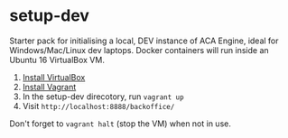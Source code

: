 # setup-dev
Starter pack for initialising a local, DEV instance of ACA Engine, ideal for Windows/Mac/Linux dev laptops.
Docker containers will run inside an Ubuntu 16 VirtualBox VM.

1. [Install VirtualBox](https://www.virtualbox.org/wiki/Downloads)
2. [Install Vagrant](https://www.vagrantup.com/docs/installation/)
3. In the setup-dev direcotory, run `vagrant up`
4. Visit `http://localhost:8888/backoffice/`

Don't forget to `vagrant halt` (stop the VM) when not in use.
